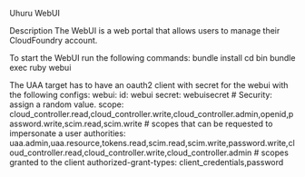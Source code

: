 Uhuru WebUI

Description
The WebUI is a web portal that allows users to manage their CloudFoundry account.


To start the WebUI run the following commands:
 bundle install
 cd bin
 bundle exec ruby webui


The UAA target has to have an oauth2 client with secret for the webui
 with the following configs:
   webui:
     id: webui
     secret: webuisecret  # Security: assign a random value.
     scope: cloud_controller.read,cloud_controller.write,cloud_controller.admin,openid,password.write,scim.read,scim.write # scopes that can be requested to impersonate a user
     authorities: uaa.admin,uaa.resource,tokens.read,scim.read,scim.write,password.write,cloud_controller.read,cloud_controller.write,cloud_controller.admin # scopes granted to the client
     authorized-grant-types: client_credentials,password